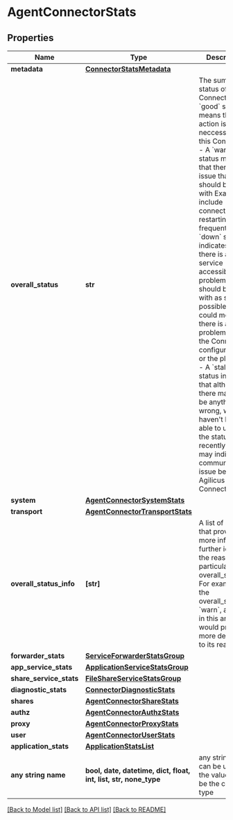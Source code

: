 # AgentConnectorStats


## Properties
Name | Type | Description | Notes
------------ | ------------- | ------------- | -------------
**metadata** | [**ConnectorStatsMetadata**](ConnectorStatsMetadata.md) |  | 
**overall_status** | **str** | The summary status of the Connector. - A &#x60;good&#x60; status means that no action is neccessary on this Connector - A &#x60;warn&#x60; status means that there is an issue that should be dealt with   Examples include connections restarting frequently. - A &#x60;down&#x60; status indicates that there is a service accessibility problem   that should be dealt with as soon as possible. This could mean that there is a   problem with the Connector&#39;s configuration, or the platform. - A &#x60;stale&#x60; status indicates that although there may not be anything wrong,   we haven&#39;t been able to update the status recently. This may indicate   a communications issue between Agilicus and the Connector.  | 
**system** | [**AgentConnectorSystemStats**](AgentConnectorSystemStats.md) |  | 
**transport** | [**AgentConnectorTransportStats**](AgentConnectorTransportStats.md) |  | 
**overall_status_info** | **[str]** | A list of strings that provide more info to further identify the reason for a particular overall_status. For example, if the overall_status is &#x60;warn&#x60;, an entry in this array would provide more details as to its  reason.  | [optional] 
**forwarder_stats** | [**ServiceForwarderStatsGroup**](ServiceForwarderStatsGroup.md) |  | [optional] 
**app_service_stats** | [**ApplicationServiceStatsGroup**](ApplicationServiceStatsGroup.md) |  | [optional] 
**share_service_stats** | [**FileShareServiceStatsGroup**](FileShareServiceStatsGroup.md) |  | [optional] 
**diagnostic_stats** | [**ConnectorDiagnosticStats**](ConnectorDiagnosticStats.md) |  | [optional] 
**shares** | [**AgentConnectorShareStats**](AgentConnectorShareStats.md) |  | [optional] 
**authz** | [**AgentConnectorAuthzStats**](AgentConnectorAuthzStats.md) |  | [optional] 
**proxy** | [**AgentConnectorProxyStats**](AgentConnectorProxyStats.md) |  | [optional] 
**user** | [**AgentConnectorUserStats**](AgentConnectorUserStats.md) |  | [optional] 
**application_stats** | [**ApplicationStatsList**](ApplicationStatsList.md) |  | [optional] 
**any string name** | **bool, date, datetime, dict, float, int, list, str, none_type** | any string name can be used but the value must be the correct type | [optional]

[[Back to Model list]](../README.md#documentation-for-models) [[Back to API list]](../README.md#documentation-for-api-endpoints) [[Back to README]](../README.md)



